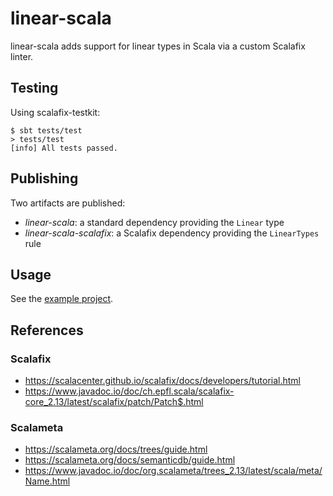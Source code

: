 # linear-scala

linear-scala adds support for linear types in Scala via a custom
Scalafix linter.

## Testing

Using scalafix-testkit:

```
$ sbt tests/test
> tests/test
[info] All tests passed.
```

## Publishing

Two artifacts are published:

* *linear-scala*: a standard dependency providing the `Linear` type
* *linear-scala-scalafix*: a Scalafix dependency providing the
  `LinearTypes` rule

## Usage

See the [example project](example/).

## References

### Scalafix

* https://scalacenter.github.io/scalafix/docs/developers/tutorial.html
* https://www.javadoc.io/doc/ch.epfl.scala/scalafix-core_2.13/latest/scalafix/patch/Patch$.html

### Scalameta

* https://scalameta.org/docs/trees/guide.html
* https://scalameta.org/docs/semanticdb/guide.html
* https://www.javadoc.io/doc/org.scalameta/trees_2.13/latest/scala/meta/Name.html
